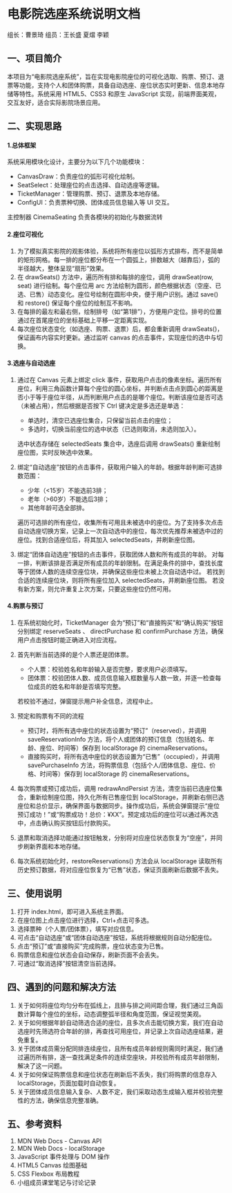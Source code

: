 # 电影院选座系统说明文档
组长：曹景琦
组员：王长盛 夏熠 李颖
## 一、项目简介
本项目为“电影院选座系统”，旨在实现电影院座位的可视化选取、购票、预订、退票等功能，支持个人和团体购票，具备自动选座、座位状态实时更新、信息本地存储等特性。系统采用 HTML5、CSS3 和原生 JavaScript 实现，前端界面美观，交互友好，适合实际影院场景应用。
## 二、实现思路
#### 1.总体框架
系统采用模块化设计，主要分为以下几个功能模块：
* CanvasDraw：负责座位的弧形可视化绘制。
* SeatSelect：处理座位的点击选择、自动选座等逻辑。
* TicketManager：管理购票、预订、退票及本地存储。
* ConfigUI：负责票种切换、团体成员信息输入等 UI 交互。

主控制器 CinemaSeating 负责各模块的初始化与数据流转
####  2.座位可视化
1. 为了模拟真实影院的观影体验，系统将所有座位以弧形方式排布，而不是简单的矩形网格。每一排的座位都分布在一个圆弧上，排数越大（越靠后），弧的半径越大，整体呈现“扇形”效果。
2. 在 drawSeats() 方法中，遍历所有排和每排的座位，调用 drawSeat(row, seat) 进行绘制。每个座位用 arc 方法绘制为圆形，颜色根据状态（空座、已选、已售）动态变化。座位号绘制在圆形中央，便于用户识别。通过 save() 和 restore() 保证每个座位的绘制互不影响。
3. 在每排的最左和最右侧，绘制排号（如“第1排”），方便用户定位。排号的位置通过在首尾座位的坐标基础上平移一定距离实现。
4. 每次座位状态变化（如选座、购票、退票）后，都会重新调用 drawSeats()，保证画布内容实时更新。通过监听 canvas 的点击事件，实现座位的选中与切换。
#### 3.选座与自动选座
1. 通过在 Canvas 元素上绑定 click 事件，获取用户点击的像素坐标。遍历所有座位，利用三角函数计算每个座位的圆心坐标，并判断点击点到圆心的距离是否小于等于座位半径，从而判断用户点击的是哪个座位。判断该座位是否可选（未被占用），然后根据是否按下 Ctrl 键决定是多选还是单选：
    * 单选时，清空已选座位集合，只保留当前点击的座位；
    * 多选时，切换当前座位的选中状态（已选则取消，未选则加入）。

    选中状态存储在 selectedSeats 集合中，选座后调用 drawSeats() 重新绘制座位图，实时反映选中效果。
2. 绑定“自动选座”按钮的点击事件，获取用户输入的年龄。根据年龄判断可选排数范围：
    * 少年（<15岁）不能选前3排；
    * 老年（>60岁）不能选后3排；
    * 其他年龄可选全部排。

    遍历可选排的所有座位，收集所有可用且未被选中的座位。为了支持多次点击自动选座切换方案，记录上一次自动选中的座位，每次优先推荐未被选中过的座位。找到合适座位后，将其加入 selectedSeats，并刷新座位图。
3. 绑定“团体自动选座”按钮的点击事件，获取团体人数和所有成员的年龄。
对每一排，判断该排是否满足所有成员的年龄限制。在满足条件的排中，查找长度等于团体人数的连续空座位块，并确保这些座位未被上次自动选中过。
若找到合适的连续座位块，则将所有座位加入 selectedSeats，并刷新座位图。
若没有新方案，则允许重复上次方案，只要这些座位仍然可用。
#### 4.购票与预订
1. 在系统初始化时，TicketManager 会为“预订”和“直接购买”和“确认购买”按钮分别绑定 reserveSeats 、 directPurchase 和 confirmPurchase 方法，确保用户点击按钮时能正确进入对应流程。
2. 首先判断当前选择的是个人票还是团体票。
    * 个人票：校验姓名和年龄输入是否完整，要求用户必须填写。
    * 团体票：校验团体人数、成员信息输入框数量与人数一致，并逐一检查每位成员的姓名和年龄是否填写完整。

    若校验不通过，弹窗提示用户补全信息，流程中止。
3. 预定和购票有不同的流程
    * 预订时，将所有选中座位的状态设置为“预订”（reserved），并调用 saveReservationInfo 方法，将个人或团体的预订信息（包括姓名、年龄、座位、时间等）保存到 localStorage 的 cinemaReservations。
    * 直接购买时，将所有选中座位的状态设置为“已售”（occupied），并调用 savePurchaseInfo 方法，将购票信息（包括个人/团体信息、座位、价格、时间等）保存到 localStorage 的 cinemaReservations。
4. 每次购票或预订成功后，调用 redrawAndPersist 方法，清空当前已选座位集合，重新绘制座位图，持久化所有已售座位到 localStorage，并刷新右侧已选座位和总价显示，确保界面与数据同步。操作成功后，系统会弹窗提示“座位预订成功！”或“购票成功！总价：¥XX”。预定成功后的座位可以通过再次选中，点击确认购买按钮后付款购买。
5. 退票和取消选择功能通过按钮触发，分别将对应座位状态恢复为“空座”，并同步刷新界面和本地存储。
6. 每次系统初始化时，restoreReservations() 方法会从 localStorage 读取所有历史预订数据，将对应座位恢复为“已售”状态，保证页面刷新后数据不丢失。
## 三、使用说明
1. 打开 index.html，即可进入系统主界面。
2. 在座位图上点击座位进行选择，Ctrl+点击可多选。
3. 选择票种（个人票/团体票），填写对应信息。
4. 可点击“自动选座”或“团体自动选座”按钮，系统将根据规则自动分配座位。
5. 点击“预订”或“直接购买”完成购票，座位状态变为已售。
6. 购票信息和座位状态会自动保存，刷新页面不会丢失。
7. 可通过“取消选择”按钮清空当前选择。
## 四、遇到的问题和解决方法
1. 关于如何将座位均匀分布在弧线上，且排与排之间间距合理，我们通过三角函数计算每个座位的坐标，动态调整弧半径和角度范围，保证视觉美观。
2. 关于如何根据年龄自动筛选合适的座位，且多次点击能切换方案，我们在自动选座时先筛选符合年龄的排，再查找可用座位，并记录上次自动选座结果，避免重复。
3. 关于团体成员需分配同排连续座位，且所有成员年龄规则需同时满足，我们通过遍历所有排，逐一查找满足条件的连续空座块，并校验所有成员年龄限制，解决了这一问题。
4. 关于如何保证购票信息和座位状态在刷新后不丢失，我们将购票的信息存入 localStorage，页面加载时自动恢复。
5. 关于团体成员信息输入复杂、人数不定，我们采取动态生成输入框并校验完整性的方法，确保信息完整准确。
## 五、参考资料
1. MDN Web Docs - Canvas API
2. MDN Web Docs - localStorage
3. JavaScript 事件处理与 DOM 操作
4. HTML5 Canvas 绘图基础
5. CSS Flexbox 布局教程
6. 小组成员课堂笔记与讨论记录